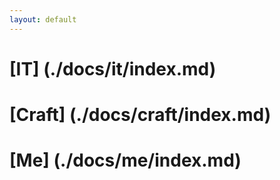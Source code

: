 ```yaml
---
layout: default
---
```

# [IT] (./docs/it/index.md)
##
# [Craft] (./docs/craft/index.md)
##
# [Me] (./docs/me/index.md)
##
